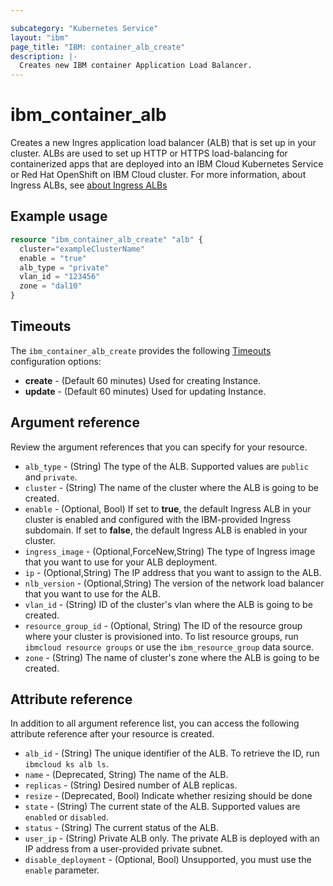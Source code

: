 ```yaml
---

subcategory: "Kubernetes Service"
layout: "ibm"
page_title: "IBM: container_alb_create"
description: |-
  Creates new IBM container Application Load Balancer.
---
```


# ibm_container_alb
Creates a new Ingres application load balancer (ALB) that is set up in your cluster. ALBs are used to set up HTTP or HTTPS load-balancing for containerized apps that are deployed into an IBM Cloud Kubernetes Service or Red Hat OpenShift on IBM Cloud cluster. For more information, about Ingress ALBs, see [about Ingress ALBs](https://cloud.ibm.com/docs/containers?topic=containers-ingress-about)

## Example usage

```terraform
resource "ibm_container_alb_create" "alb" {
  cluster="exampleClusterName"
  enable = "true"
  alb_type = "private"
  vlan_id = "123456"
  zone = "dal10"
}

```

## Timeouts

The `ibm_container_alb_create` provides the following [Timeouts](https://www.terraform.io/docs/language/resources/syntax.html) configuration options:

- **create** - (Default 60 minutes) Used for creating Instance.
- **update** - (Default 60 minutes) Used for updating Instance.


## Argument reference
Review the argument references that you can specify for your resource. 

- `alb_type` - (String) The type of the ALB. Supported values are `public` and `private`.
- `cluster` - (String) The name of the cluster where the ALB is going to be created.
- `enable` - (Optional, Bool) If set to **true**, the default Ingress ALB in your cluster is enabled and configured with the IBM-provided Ingress subdomain. If set to **false**, the default Ingress ALB is enabled in your cluster.
- `ingress_image` - (Optional,ForceNew,String) The type of Ingress image that you want to use for your ALB deployment.
- `ip` - (Optional,String) The IP address that you want to assign to the ALB.
- `nlb_version` - (Optional,String) The version of the network load balancer that you want to use for the ALB.
- `vlan_id` - (String) ID of the cluster's vlan where the ALB is going to be created.
- `resource_group_id` - (Optional, String) The ID of the resource group where your cluster is provisioned into. To list resource groups, run `ibmcloud resource groups` or use the `ibm_resource_group` data source.
- `zone` - (String) The name of cluster's zone where the ALB is going to be created.

## Attribute reference
In addition to all argument reference list, you can access the following attribute reference after your resource is created.

- `alb_id` - (String) The unique identifier of the ALB. To retrieve the ID, run `ibmcloud ks alb ls`.
- `name` -  (Deprecated, String) The name of the ALB.
- `replicas` - (String) Desired number of ALB replicas.
- `resize` -  (Deprecated, Bool) Indicate whether resizing should be done
- `state` - (String) The current state of the ALB. Supported values are `enabled` or `disabled`.
- `status` - (String) The current status of the ALB.
- `user_ip` - (String) Private ALB only. The private ALB is deployed with an IP address from a user-provided private subnet.
- `disable_deployment` - (Optional, Bool) Unsupported, you must use the `enable` parameter.
